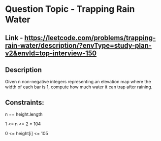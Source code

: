 # Question Topic - Trapping Rain Water


## Link - https://leetcode.com/problems/trapping-rain-water/description/?envType=study-plan-v2&envId=top-interview-150


## Description

Given n non-negative integers representing an elevation map where the width of each bar is 1, compute how much water it can trap after raining.


## Constraints:

n == height.length

1 <= n <= 2 * 104

0 <= height[i] <= 105
